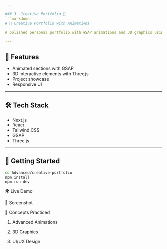```yaml
---

### 3. Creative Portfolio 🎨
```markdown
# 🎨 Creative Portfolio with Animations

A polished personal portfolio with GSAP animations and 3D graphics using Three.js.

---
```


## 📖 Features

- Animated sections with GSAP
- 3D interactive elements with Three.js
- Project showcase
- Responsive UI

---

## 🛠️ Tech Stack

- Next.js
- React
- Tailwind CSS
- GSAP
- Three.js

---

## 🚀 Getting Started

```bash
cd Advanced/creative-portfolio
npm install
npm run dev
```

🌍 Live Demo

📸 Screenshot

🎯 Concepts Practiced

1. Advanced Animations

2. 3D Graphics

3. UI/UX Design
